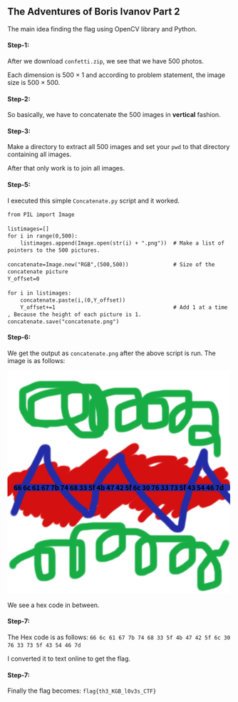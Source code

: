 ## The Adventures of Boris Ivanov Part 2
The main idea finding the flag using OpenCV library and Python.

#### Step-1:
After we download `confetti.zip`, we see that we have 500 photos.

Each dimension is 500 $\times$ 1 and according to problem statement, the image size is 500 $\times$ 500.

#### Step-2:
So basically, we have to concatenate the 500 images in **vertical** fashion.

#### Step-3:
Make a directory to extract all 500 images and set your `pwd` to that directory containing all images.

After that only work is to join all images.

#### Step-5:

I executed this simple `Concatenate.py` script and it worked.

```
from PIL import Image

listimages=[]
for i in range(0,500):
    listimages.append(Image.open(str(i) + ".png"))  # Make a list of pointers to the 500 pictures.

concatenate=Image.new("RGB",(500,500))              # Size of the concatenate picture
Y_offset=0

for i in listimages:
    concatenate.paste(i,(0,Y_offset))
    Y_offset+=1                                     # Add 1 at a time , Because the height of each picture is 1.
concatenate.save("concatenate.png")
```
#### Step-6:
We get the output as `concatenate.png` after the above script is run. The image is as follows:

<img src="concatenate.png">

We see a hex code in between.

#### Step-7:
The Hex code is as follows:
`66 6c 61 67 7b 74 68 33 5f 4b 47 42 5f 6c 30 76 33 73 5f 43 54 46 7d`

I converted it to text online to get the flag.

#### Step-7:

Finally the flag becomes:
`flag{th3_KGB_l0v3s_CTF}`